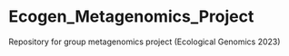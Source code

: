 # Ecogen_Metagenomics_Project
Repository for group metagenomics project (Ecological Genomics 2023) 
